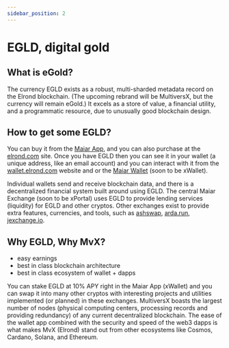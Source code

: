 ```yaml
---
sidebar_position: 2
---
```


# EGLD, digital gold

## What is eGold?

The currency EGLD exists as a robust, multi-sharded metadata record on the Elrond blockchain. (The upcoming rebrand will be MultiversX, but the currency will remain eGold.) It excels as a store of value, a financial utility, and a programmatic resource, due to unusually good blockchain design.

## How to get some EGLD?

You can buy it from the [Maiar App](https://maiar.com/), and you can also purchase at the [elrond.com](https://www.elrond.com) site. Once you have EGLD then you can see it in your wallet (a unique address, like an email account) and you can interact with it from the [wallet.elrond.com](https://wallet.elrond.com) website and or the [Maiar Wallet](https://maiar.com/) (soon to be xWallet).

Individual wallets send and receive blockchain data, and there is a decentralized financial system built around using EGLD. The central Maiar Exchange (soon to be xPortal) uses EGLD to provide lending services (liquidity) for EGLD and other cryptos. Other exchanges exist to provide extra features, currencies, and tools, such as [ashswap](https://ashswap.io/), [arda.run](https://arda.run), [jexchange.io](https://jexchange.io).

## Why EGLD, Why MvX?

+ easy earnings
+ best in class blockchain architecture
+ best in class ecosystem of wallet + dapps

You can stake EGLD at 10% APY right in the Maiar App (xWallet) and you can swap it into many other cryptos with interesting projects and utilities implemented (or planned) in these exchanges. MultiversX boasts the largest number of nodes (physical computing centers, processing records and providing redundancy) of any current decentralized blockchain. The ease of the wallet app combined with the security and speed of the web3 dapps is what makes MvX (Elrond) stand out from other ecosystems like Cosmos, Cardano, Solana, and Ethereum.